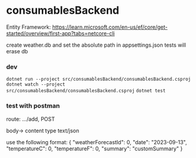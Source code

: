 # consumablesBackend

Entity Framework:
https://learn.microsoft.com/en-us/ef/core/get-started/overview/first-app?tabs=netcore-cli

create weather.db and set the absolute path in appsettings.json
tests will erase db

### dev
`dotnet run --project src/consumablesBackend/consumablesBackend.csproj`
`dotnet watch --project src/consumablesBackend/consumablesBackend.csproj`
`dotnet test`

### test with postman

route:
.../add, POST

body-> content type text/json

use the following format:
{
    "weatherForecastId": 0,
    "date": "2023-09-13",
    "temperatureC": 0,
    "temperatureF": 0,
    "summary": "customSummary"
}